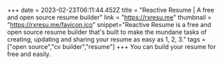 +++
date = 2023-02-23T06:11:44.452Z
title = "Reactive Resume | A free and open source resume builder"
link = "https://rxresu.me"
thumbnail = "https://rxresu.me/favicon.ico"
snippet="Reactive Resume is a free and open source resume builder that's built to make the mundane tasks of creating, updating and sharing your resume as easy as 1, 2, 3."
tags = ["open source","cv builder","resume"]
+++
You can build your resume for free and easily.

